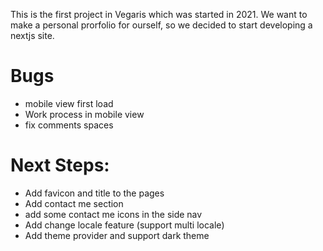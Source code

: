 This is the first project in Vegaris which was started in 2021. We want to make a personal prorfolio for ourself, so we decided to start developing a nextjs site. 

# Bugs
- mobile view first load
- Work process in mobile view
- fix comments spaces

# Next Steps:
- Add favicon and title to the pages
- Add contact me section 
- add some contact me icons in the side nav 
- Add change locale feature (support multi locale)
- Add theme provider and support dark theme
